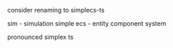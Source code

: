 consider renaming to simplecs-ts

sim - simulation
simple
ecs - entity component system

pronounced simplex ts